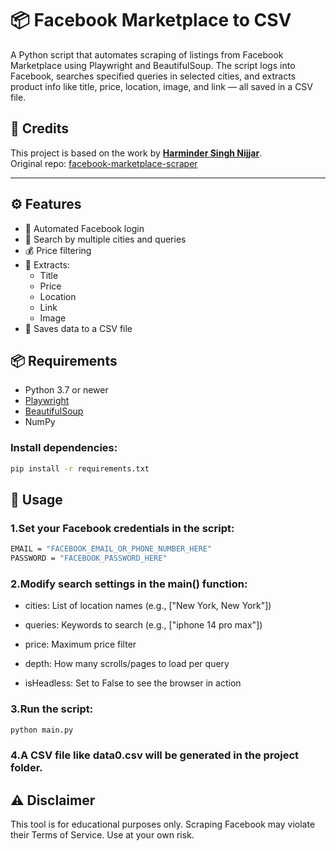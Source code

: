 # 📦 Facebook Marketplace to CSV

A Python script that automates scraping of listings from Facebook Marketplace using Playwright and BeautifulSoup. The script logs into Facebook, searches specified queries in selected cities, and extracts product info like title, price, location, image, and link — all saved in a CSV file.

## 🙏 Credits

This project is based on the work by **[Harminder Singh Nijjar](https://github.com/passivebot)**.  
Original repo: [facebook-marketplace-scraper](https://github.com/passivebot/facebook-marketplace-scraper)

---

## ⚙️ Features

- 🔐 Automated Facebook login
- 🔎 Search by multiple cities and queries
- 💰 Price filtering
- 📄 Extracts:
  - Title
  - Price
  - Location
  - Link
  - Image
- 📁 Saves data to a CSV file

## 📦 Requirements

- Python 3.7 or newer
- [Playwright](https://playwright.dev/python/)
- [BeautifulSoup](https://pypi.org/project/beautifulsoup4/)
- NumPy

### Install dependencies:

```bash
pip install -r requirements.txt
```

## 🧠 Usage
### 1.Set your Facebook credentials in the script:

```bash
EMAIL = "FACEBOOK_EMAIL_OR_PHONE_NUMBER_HERE"
PASSWORD = "FACEBOOK_PASSWORD_HERE"
```
### 2.Modify search settings in the main() function:
- cities: List of location names (e.g., ["New York, New York"])

- queries: Keywords to search (e.g., ["iphone 14 pro max"])

- price: Maximum price filter

- depth: How many scrolls/pages to load per query

- isHeadless: Set to False to see the browser in action

### 3.Run the script:

```bash
python main.py
```

### 4.A CSV file like data0.csv will be generated in the project folder.

## ⚠️ Disclaimer
This tool is for educational purposes only.
Scraping Facebook may violate their Terms of Service.
Use at your own risk.
